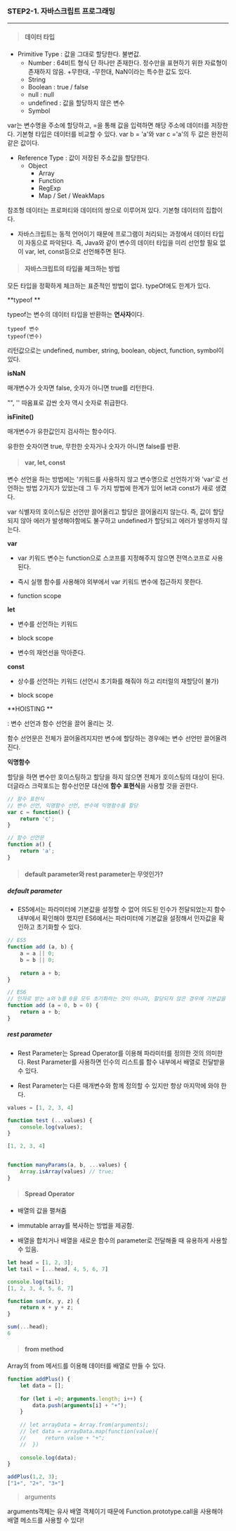### STEP2-1. 자바스크립트 프로그래밍

---

> #### 데이터 타입

- Primitive Type : 값을 그대로 할당한다. 불변값.
  - Number : 64비트 형식 단 하나만 존재한다. 정수만을 표현하기 위한 자료형이 존재하지 않음. +무한대, -무한대, NaN이라는 특수한 값도 있다.
  - String 
  - Boolean  : true / false
  - null  : null
  - undefined : 값을 할당하지 않은 변수 
  - Symbol

var는 변수명을 주소에 할당하고,  =을 통해 값을 입력하면 해당 주소에 데이터를 저장한다.  기본형 타입은 데이터를 비교할 수 있다. var b = 'a'와 var c ='a'의 두 값은 완전히 같은 값이다. 



- Reference Type : 값이 저장된 주소값을 할당한다.
  - Object
    - Array
    - Function
    - RegExp
    - Map / Set / WeakMaps

참조형 데이터는 프로퍼티와 데이터의 쌍으로 이루어져 있다.  기본형 데이터의 집합이다. 



- 자바스크립트는 동적 언어이기 때문에 프로그램이 처리되는 과정에서 데이터 타입이 자동으로 파악된다. 즉, Java와 같이 변수의 데이터 타입을 미리 선언할 필요 없이 var, let, const등으로 선언해주면 된다.



> #### 자바스크립트의 타입을 체크하는 방법

모든 타입을 정확하게 체크하는 표준적인 방법이 없다. typeOf에도 한계가 있다.



**typeof **

typeof는 변수의 데이터 타입을 반환하는 **연사자**이다.

```
typeof 변수
typeof(변수)
```

리턴값으로는 undefined, number, string, boolean, object, function, symbol이 있다.



**isNaN**

매개변수가 숫자면 false, 숫자가 아니면 true를 리턴한다.

"", '' 따옴표로 감싼 숫자 역시 숫자로 취급한다.



**isFinite()**

매개변수가 유한값인지 검사하는 함수이다.

유한한 숫자이면 true, 무한한 숫자거나 숫자가 아니면 false를 반환.



>  #### var, let, const

변수 선언을 하는 방법에는 '키워드를 사용하지 않고 변수명으로 선언하기'와 'var'로 선언하는 방법 2가지가 있었는데 그 두 가지 방법에 한계가 있어 let과 const가 새로 생겼다. 



 var 식별자의 호이스팅은 선언만 끌어올리고 할당은 끌어올리지 않는다.  즉, 값이 할당되지 않아 에러가 발생해야함에도 불구하고 undefined가 할당되고 에러가 발생하지 않는다.



**var**

- var 키워드 변수는 function으로 스코프를 지정해주지 않으면 전역스코프로 사용된다.

- 즉시 실행 함수를 사용해야 외부에서 var 키워드 변수에 접근하지 못한다. 

- function scope



**let**

- 변수를 선언하는 키워드

- block scope

- 변수의 재언선을 막아준다. 



**const** 

- 상수를 선언하는 키워드 (선언시 초기화를 해줘야 하고 리터럴의 재할당이 불가)

- block scope



**HOISTING **

: 변수 선언과 함수 선언을 끌어 올리는 것.

함수 선언문은 전체가 끌어올려지지만 변수에 할당하는 경우에는 변수 선언만 끌어올려진다.



**익명함수**

할당을 하면 변수만 호이스팅하고 할당을 하지 않으면 전체가 호이스팅의 대상이 된다.  더글라스 크락포드는 함수선언문 대신에 **함수 표현식**을 사용할 것을 권한다.

```javascript
// 함수 표현식
// 변수 선언, 익명함수 선언, 변수에 익명함수를 할당
var c = function() {
    return 'c';
}

// 함수 선언문
function a() {
    return 'a';
}
```





> #### default parameter와  rest parameter는 무엇인가?

##### default parameter

- ES5에서는 파라미터에 기본값을 설정할 수 없어 의도된 인수가 전달되었는지 함수 내부에서 확인해야 했지만 ES6에서는 파라미터에 기본값을 설정해서 인자값을 확인하고 초기화할 수 있다.

```javascript
// ES5
function add (a, b) {
    a = a || 0;
    b = b || 0;
    
    return a + b;
}

// ES6
// 인자로 받는 a와 b를 0을 모두 초기화하는 것이 아니라, 할당되지 않은 경우에 기본값을 0으로 할당한다는 것.
function add (a = 0, b = 0) {
    return a + b;
}
```



##### rest parameter

- Rest Parameter는 Spread Operator를 이용해 파라미터를 정의한 것의 의미한다. Rest Parameter를 사용하면 인수의 리스트를 함수 내부에서 배열로 전달받을 수 있다. 

- Rest Parameter는 다른 매개변수와 함께 정의할 수 있지만 항상 마지막에 와야 한다. 

``` javascript
values = [1, 2, 3, 4]

function test (...values) {
	console.log(values);
}

[1, 2, 3, 4]


function manyParams(a, b, ...values) {
    Array.isArray(values) // true;   
}
```





> #### Spread Operator

- 배열의 값을 펼쳐줌

- immutable array를 복사하는 방법을 제공함.

- 배열을 합치거나 배열을 새로운 함수의 parameter로 전달해줄 때 유용하게 사용할 수 있음.

```javascript
let head = [1, 2, 3];
let tail = [...head, 4, 5, 6, 7]

console.log(tail);
[1, 2, 3, 4, 5, 6, 7]

function sum(x, y, z) {
    return x + y + z;
}

sum(...head);
6

```



> #### from method

Array의 from 메서드를 이용해 데이터를 배열로 만들 수 있다.

```javascript
function addPlus() {
    let data = [];
    
    for (let i =0; arguments.length; i++) {
        data.push(arguments[i] + "+");
    }
	
    // let arrayData = Array.from(arguments);
    // let data = arrayData.map(function(value){
    //		return value + "+";
	//	})
    
    console.log(data);
}

addPlus(1,2, 3);
["1+", "2+", "3+"]

```



> arguments

arguments객체는 유사 배열 객체이기 때문에 Function.prototype.call을 사용해야 배열 메소드를 사용할 수 있다!